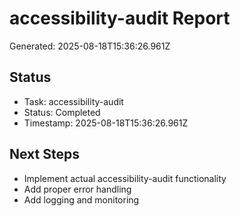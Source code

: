 # accessibility-audit Report

Generated: 2025-08-18T15:36:26.961Z

## Status
- Task: accessibility-audit
- Status: Completed
- Timestamp: 2025-08-18T15:36:26.961Z

## Next Steps
- Implement actual accessibility-audit functionality
- Add proper error handling
- Add logging and monitoring

